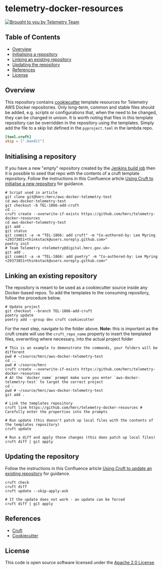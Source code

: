 # telemetry-docker-resources

[![Brought to you by Telemetry Team](https://img.shields.io/badge/MDTP-Telemetry-40D9C0?style=flat&labelColor=000000&logo=gov.uk)](https://confluence.tools.tax.service.gov.uk/display/TEL/Telemetry)

## Table of Contents
* [Overview](#Overview)
* [Initialising a repository](#Initialising-a-repository)
* [Linking an existing repository](#Linking-an-existing-repository)
* [Updating the repository](#Updating-the-repository)
* [References](#References)
* [License](#License)

## Overview
This repository contains [cookiecutter](https://github.com/cookiecutter/cookiecutter) template resources for Telemetry AWS
Docker repositories. Only long-term, common and stable files should be added, e.g. scripts or configurations that, when
the need to be changed, they can be changed in unison. It is worth noting that files in this template repository can be
overridden in the repository using the templates. Simply add the file to a skip list defined in the `pyproject.toml` in
the lambda repo.

```toml
[tool.cruft]
skip = [".bandit"]
```

## Initialising a repository

If you have a new "empty" repository created by the [Jenkins build job](https://build.tax.service.gov.uk/job/PlatOps/job/Tools/job/create-a-repository/)
then it is possible to seed that repo with the contents of a cruft template repository. Follow the instructions in this Confluence article [Using Cruft to initialise a new repository](https://confluence.tools.tax.service.gov.uk/display/TEL/Using+Cruft+to+initialise+a+new+repository) for guidance.

```shell
# Script used in article
git clone git@hmrc:hmrc/aws-docker-telemetry-test
cd aws-docker-telemetry-test
git checkout -b TEL-1866-add-cruft
cd ..
cruft create --overwrite-if-exists https://github.com/hmrc/telemetry-docker-resources
cd aws-docker-telemetry-test
git add .
git status
git commit -a -m "TEL-1866: add cruft" -m "Co-authored-by: Lee Myring <29373851+thinkstack@users.noreply.github.com>"
poetry init
# Team Telemetry <telemetry@digital.hmrc.gov.uk>
git add .
git commit -a -m "TEL-1866: add poetry" -m "Co-authored-by: Lee Myring <29373851+thinkstack@users.noreply.github.com>"
```

## Linking an existing repository

The repository is meant to be used as a cookiecutter source inside any Docker-based repos. To add the templates
to the consuming repository, follow the procedure below.

```shell
# Update project
git checkout --branch TEL-1866-add-cruft
poetry update
poetry add --group dev cruft cookiecutter
```

For the next step, navigate to the folder above. **Note:** this is important as the cruft create will use the
`cruft_repo_name` property to insert the templated files, overwriting where necessary, into the actual project folder

```shell
# This is an example to demonstrate the commands, your folders will be different
pwd # ~/source/hmrc/aws-docker-telemetry-test
cd ..
pwd # ~/source/hmrc
cruft create --overwrite-if-exists https://github.com/hmrc/telemetry-docker-resources
# At the `docker_name` prompt make sure you enter `aws-docker-telemetry-test` to target the correct project
cd -
pwd # ~/source/hmrc/aws-docker-telemetry-test
git add .
```

```shell
# Link the templates repository
cruft link https://github.com/hmrc/telemetry-docker-resources # Carefully enter the properties into the prompts

# Run update (this doesn't patch up local files with the contents of the templates repository)
cruft update

# Run a diff and apply those changes (this does patch up local files)
cruft diff | git apply
```

## Updating the repository

Follow the instructions in this Confluence article [Using Cruft to update an existing repository](https://confluence.tools.tax.service.gov.uk/display/TEL/Using+Cruft+to+update+an+existing+repository) for guidance.

```shell
cruft check
cruft diff
cruft update --skip-apply-ask

# If the update does not work - an update can be forced
cruft diff | git apply
```

## References

* [Cruft](https://cruft.github.io/cruft)
* [Cookiecutter](https://cookiecutter.readthedocs.io/en/stable/)

## License

This code is open source software licensed under the [Apache 2.0 License]("http://www.apache.org/licenses/LICENSE-2.0.html").
